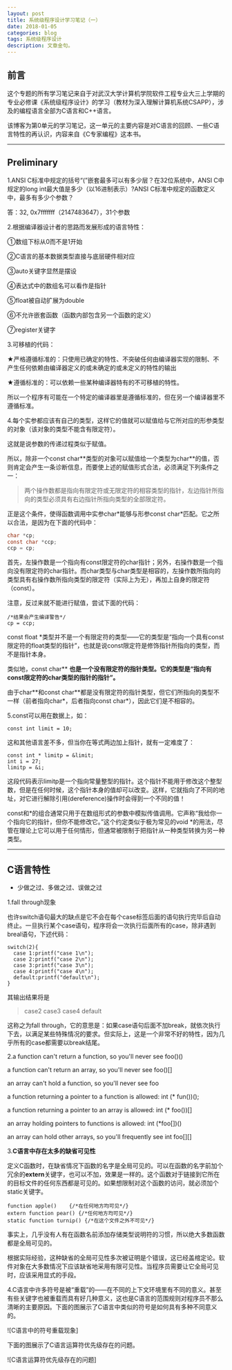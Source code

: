 ```yaml
---
layout: post
title: 系统级程序设计学习笔记（一）
date: 2018-01-05
categories: blog
tags: 系统级程序设计
description: 文章金句。
---
```

## 前言

这个专题的所有学习笔记来自于对武汉大学计算机学院软件工程专业大三上学期的专业必修课《系统级程序设计》的学习（教材为深入理解计算机系统CSAPP），涉及的编程语言全部为C语言和C++语言。

该博客为第0单元的学习笔记，这一单元的主要内容是对C语言的回顾、一些C语言特性的再认识，内容来自《C专家编程》这本书。

------------------- 
## Preliminary

1.ANSI C标准中规定的括号“(”嵌套最多可以有多少层？在32位系统中，ANSI C中规定的long int最大值是多少（以16进制表示）?ANSI C标准中规定的函数定义中，最多有多少个参数？

答：32,  0x7fffffff（2147483647），31个参数

2.根据编译器设计者的思路而发展形成的语言特性：

①数组下标从0而不是1开始

②C语言的基本数据类型直接与底层硬件相对应

③auto关键字显然是摆设

④表达式中的数组名可以看作是指针

⑤float被自动扩展为double

⑥不允许嵌套函数（函数内部包含另一个函数的定义）

⑦register关键字

3.可移植的代码：

★严格遵循标准的：只使用已确定的特性、不突破任何由编译器实现的限制、不产生任何依赖由编译器定义的或未确定的或未定义的特性的输出

★遵循标准的：可以依赖一些某种编译器特有的不可移植的特性。

所以一个程序有可能在一个特定的编译器里是遵循标准的，但在另一个编译器里不遵循标准。

4.每个实参都应该有自己的类型，这样它的值就可以赋值给与它所对应的形参类型的对象（该对象的类型不能含有限定符）。

这就是说参数的传递过程类似于赋值。

所以，除非一个const char\*\*类型的对象可以赋值给一个类型为char\*\*的值，否则肯定会产生一条诊断信息，而要使上述的赋值形式合法，必须满足下列条件之一：

>两个操作数都是指向有限定符或无限定符的相容类型的指针，左边指针所指向的类型必须具有右边指针所指向类型的全部限定符。

正是这个条件，使得函数调用中实参char\*能够与形参const char\*匹配。它之所以合法，是因为在下面的代码中：

```C
char *cp;
const char *ccp;
ccp = cp;
```
首先，左操作数是一个指向有const限定符的char指针；另外，右操作数是一个指向没有限定符的char指针。而char类型与char类型是相容的，左操作数所指向的类型具有右操作数所指向类型的限定符（实际上为无），再加上自身的限定符（const）。

注意，反过来就不能进行赋值，尝试下面的代码：
```
/*结果会产生编译警告*/
cp = ccp;	
```

const float \*类型并不是一个有限定符的类型——它的类型是“指向一个具有const限定符的float类型的指针”，也就是说const限定符是修饰指针所指向的类型，而不是指针本身。

类似地，const char** **也是一个没有限定符的指针类型。它的类型是“指向有const限定符的char类型的指针的指针”。**

由于char\*\*和const char\*\*都是没有限定符的指针类型，但它们所指向的类型不一样（前者指向char\*，后者指向const char\*），因此它们是不相容的。

5.const可以用在数据上，如：

```
const int limit = 10;
```

这和其他语言差不多，但当你在等式两边加上指针，就有一定难度了：

```
const int * limitp = &limit;
int i = 27;
limitp = &i; 
```
这段代码表示limitp是一个指向常量整型的指针。这个指针不能用于修改这个整型数，但是在任何时候，这个指针本身的值却可以改变。这样，它就指向了不同的地址，对它进行解除引用(dereference)操作时会得到一个不同的值！

const和\*的组合通常只用于在数组形式的参数中模拟传值调用。它声称“我给你一个指向它的指针，但你不能修改它。”这个约定类似于极为常见的void \*的用法，尽管在理论上它可以用于任何情形，但通常被限制于把指针从一种类型转换为另一种类型。

-------------------
## C语言特性

- 少做之过、多做之过、误做之过

1.fall through现象

也许switch语句最大的缺点是它不会在每个case标签后面的语句执行完毕后自动终止。一旦执行某个case语句，程序将会一次执行后面所有的case，除非遇到breal语句，下述代码：
```
switch(2){
  case 1:printf("case 1\n");
  case 2:printf("case 2\n");
  case 3:printf("case 3\n");
  case 4:printf("case 4\n");
  default:printf("default\n");
}
```
其输出结果将是
>case2
>case3
>case4
>default

这称之为fall through，它的意思是：如果case语句后面不加break，就依次执行下去，以满足某些特殊情况的要求。但实际上，这是一个非常不好的特性，因为几乎所有的case都需要以break结尾。

2.a function can't return a function, so you'll never see foo()() 

a function can't return an array, so you'll never see foo()[] 

an array can't hold a function, so you'll never see foo[]()


a function returning a pointer to a function is allowed: int (* fun())(); 

a function returning a pointer to an array is allowed: int (* foo())[] 

an array holding pointers to functions is allowed: int (*foo[])() 

an array can hold other arrays, so you'll frequently see int foo[][]

3.**C语言中存在太多的缺省可见性**

定义C函数时，在缺省情况下函数的名字是全局可见的。可以在函数的名字前加个冗余的**extern**关键字，也可以不加，效果是一样的。这个函数对于链接到它所在的目标文件的任何东西都是可见的。如果想限制对这个函数的访问，就必须加个static关键字。
```
function apple() 	{/*在任何地方均可见*/}
extern function pear() {/*任何地方均可见*/}
static function turnip() {/*在这个文件之外不可见*/}
```
事实上，几乎没有人有在函数名前添加存储类型说明符的习惯，所以绝大多数函数都是全局可见的。

根据实际经验，这种缺省的全局可见性多次被证明是个错误，这已经盖棺定论。软件对象在大多数情况下应该缺省地采用有限可见性。当程序员需要让它全局可见时，应该采用显式的手段。

4.C语言中许多符号是被“重载”的——在不同的上下文环境里有不同的意义。甚至有些关键字也被重载而具有好几种意义，这也是C语言的范围规则对程序员不那么清晰的主要原因。下面的图展示了C语言中类似的符号是如何具有多种不同意义的。

![C语言中的符号重载现象]

下面的图展示了C语言运算符优先级存在的问题。

![C语言运算符优先级存在的问题]

